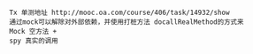     Tx 单测地址 http://mooc.oa.com/course/406/task/14932/show
    通过mock可以解除对外部依赖，并使用打桩方法 docallRealMethod的方式来
    Mock 空方法 + 
    spy 真实的调用